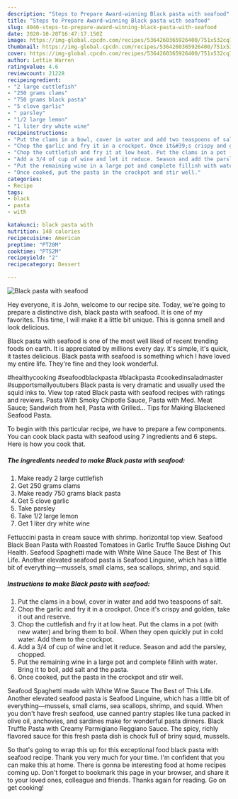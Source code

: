 ```yaml
---
description: "Steps to Prepare Award-winning Black pasta with seafood"
title: "Steps to Prepare Award-winning Black pasta with seafood"
slug: 4046-steps-to-prepare-award-winning-black-pasta-with-seafood
date: 2020-10-20T16:47:17.150Z
image: https://img-global.cpcdn.com/recipes/5364260365926400/751x532cq70/black-pasta-with-seafood-recipe-main-photo.jpg
thumbnail: https://img-global.cpcdn.com/recipes/5364260365926400/751x532cq70/black-pasta-with-seafood-recipe-main-photo.jpg
cover: https://img-global.cpcdn.com/recipes/5364260365926400/751x532cq70/black-pasta-with-seafood-recipe-main-photo.jpg
author: Lettie Warren
ratingvalue: 4.6
reviewcount: 21228
recipeingredient:
- "2 large cuttlefish"
- "250 grams clams"
- "750 grams black pasta"
- "5 clove garlic"
- " parsley"
- "1/2 large lemon"
- "1 liter dry white wine"
recipeinstructions:
- "Put the clams in a bowl, cover in water and add two teaspoons of salt."
- "Chop the garlic and fry it in a crockpot. Once it&#39;s crispy and golden, take it out and reserve."
- "Chop the cuttlefish and fry it at low heat. Put the clams in a pot (with new water) and bring them to boil. When they open quickly put in cold water. Add them to the crockpot."
- "Add a 3/4 of cup of wine and let it reduce. Season and add the parsley, chopped."
- "Put the remaining wine in a large pot and complete fillinh with water. Bring it to boil, add salt and the pasta."
- "Once cooked, put the pasta in the crockpot and stir well."
categories:
- Recipe
tags:
- black
- pasta
- with

katakunci: black pasta with 
nutrition: 148 calories
recipecuisine: American
preptime: "PT20M"
cooktime: "PT52M"
recipeyield: "2"
recipecategory: Dessert

---
```



![Black pasta with seafood](https://img-global.cpcdn.com/recipes/5364260365926400/751x532cq70/black-pasta-with-seafood-recipe-main-photo.jpg)

Hey everyone, it is John, welcome to our recipe site. Today, we're going to prepare a distinctive dish, black pasta with seafood. It is one of my favorites. This time, I will make it a little bit unique. This is gonna smell and look delicious.

Black pasta with seafood is one of the most well liked of recent trending foods on earth. It is appreciated by millions every day. It's simple, it's quick, it tastes delicious. Black pasta with seafood is something which I have loved my entire life. They're fine and they look wonderful.

#healthycooking #seafoodblackpasta #blackpasta #cookedinsaladmaster #supportsmallyoutubers Black pasta is very dramatic and usually used the squid inks to. View top rated Black pasta with seafood recipes with ratings and reviews. Pasta With Smoky Chipotle Sauce, Pasta with Med. Meat Sauce; Sandwich from hell, Pasta with Grilled… Tips for Making Blackened Seafood Pasta.


To begin with this particular recipe, we have to prepare a few components. You can cook black pasta with seafood using 7 ingredients and 6 steps. Here is how you cook that.

<!--inarticleads1-->

##### The ingredients needed to make Black pasta with seafood:

1. Make ready 2 large cuttlefish
1. Get 250 grams clams
1. Make ready 750 grams black pasta
1. Get 5 clove garlic
1. Take  parsley
1. Take 1/2 large lemon
1. Get 1 liter dry white wine


Fettuccini pasta in cream sauce with shrimp. horizontal top view. Seafood Black Bean Pasta with Roasted Tomatoes in Garlic Truffle Sauce Dishing Out Health. Seafood Spaghetti made with White Wine Sauce The Best of This Life. Another elevated seafood pasta is Seafood Linguine, which has a little bit of everything—mussels, small clams, sea scallops, shrimp, and squid. 

<!--inarticleads2-->

##### Instructions to make Black pasta with seafood:

1. Put the clams in a bowl, cover in water and add two teaspoons of salt.
1. Chop the garlic and fry it in a crockpot. Once it&#39;s crispy and golden, take it out and reserve.
1. Chop the cuttlefish and fry it at low heat. Put the clams in a pot (with new water) and bring them to boil. When they open quickly put in cold water. Add them to the crockpot.
1. Add a 3/4 of cup of wine and let it reduce. Season and add the parsley, chopped.
1. Put the remaining wine in a large pot and complete fillinh with water. Bring it to boil, add salt and the pasta.
1. Once cooked, put the pasta in the crockpot and stir well.


Seafood Spaghetti made with White Wine Sauce The Best of This Life. Another elevated seafood pasta is Seafood Linguine, which has a little bit of everything—mussels, small clams, sea scallops, shrimp, and squid. When you don&#39;t have fresh seafood, use canned pantry staples like tuna packed in olive oil, anchovies, and sardines make for wonderful pasta dinners. Black Truffle Pasta with Creamy Parmigiano Reggiano Sauce. The spicy, richly flavored sauce for this fresh pasta dish is chock full of briny squid, mussels. 

So that's going to wrap this up for this exceptional food black pasta with seafood recipe. Thank you very much for your time. I'm confident that you can make this at home. There is gonna be interesting food at home recipes coming up. Don't forget to bookmark this page in your browser, and share it to your loved ones, colleague and friends. Thanks again for reading. Go on get cooking!
